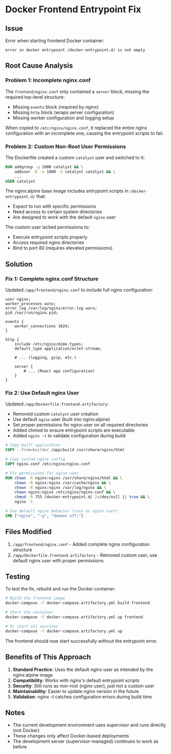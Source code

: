 # Docker Frontend Entrypoint Fix

## Issue
Error when starting frontend Docker container:
```
error in docker entrypoint /docker-entrypoint.d/ is not empty
```

## Root Cause Analysis

### Problem 1: Incomplete nginx.conf
The `frontend/nginx.conf` only contained a `server` block, missing the required top-level structure:
- Missing `events` block (required by nginx)
- Missing `http` block (wraps server configuration)
- Missing worker configuration and logging setup

When copied to `/etc/nginx/nginx.conf`, it replaced the entire nginx configuration with an incomplete one, causing the entrypoint scripts to fail.

### Problem 2: Custom Non-Root User Permissions
The Dockerfile created a custom `catalyst` user and switched to it:
```dockerfile
RUN addgroup -g 1000 catalyst && \
    adduser -D -u 1000 -G catalyst catalyst && \
    ...
USER catalyst
```

The nginx:alpine base image includes entrypoint scripts in `/docker-entrypoint.d/` that:
- Expect to run with specific permissions
- Need access to certain system directories
- Are designed to work with the default `nginx` user

The custom user lacked permissions to:
- Execute entrypoint scripts properly
- Access required nginx directories
- Bind to port 80 (requires elevated permissions)

## Solution

### Fix 1: Complete nginx.conf Structure
Updated `/app/frontend/nginx.conf` to include full nginx configuration:
```nginx
user nginx;
worker_processes auto;
error_log /var/log/nginx/error.log warn;
pid /var/run/nginx.pid;

events {
    worker_connections 1024;
}

http {
    include /etc/nginx/mime.types;
    default_type application/octet-stream;
    
    # ... (logging, gzip, etc.)
    
    server {
        # ... (React app configuration)
    }
}
```

### Fix 2: Use Default nginx User
Updated `/app/Dockerfile.frontend.artifactory`:
- Removed custom `catalyst` user creation
- Use default `nginx` user (built into nginx:alpine)
- Set proper permissions for nginx user on all required directories
- Added chmod to ensure entrypoint scripts are executable
- Added `nginx -t` to validate configuration during build

```dockerfile
# Copy built application
COPY --from=builder /app/build /usr/share/nginx/html

# Copy custom nginx config
COPY nginx.conf /etc/nginx/nginx.conf

# Fix permissions for nginx user
RUN chown -R nginx:nginx /usr/share/nginx/html && \
    chown -R nginx:nginx /var/cache/nginx && \
    chown -R nginx:nginx /var/log/nginx && \
    chown nginx:nginx /etc/nginx/nginx.conf && \
    chmod -R 755 /docker-entrypoint.d/ 2>/dev/null || true && \
    nginx -t

# Use default nginx behavior (runs as nginx user)
CMD ["nginx", "-g", "daemon off;"]
```

## Files Modified

1. `/app/frontend/nginx.conf` - Added complete nginx configuration structure
2. `/app/Dockerfile.frontend.artifactory` - Removed custom user, use default nginx user with proper permissions

## Testing

To test the fix, rebuild and run the Docker container:

```bash
# Build the frontend image
docker-compose -f docker-compose.artifactory.yml build frontend

# Start the container
docker-compose -f docker-compose.artifactory.yml up frontend

# Or start all services
docker-compose -f docker-compose.artifactory.yml up
```

The frontend should now start successfully without the entrypoint error.

## Benefits of This Approach

1. **Standard Practice**: Uses the default nginx user as intended by the nginx:alpine image
2. **Compatibility**: Works with nginx's default entrypoint scripts
3. **Security**: Still runs as non-root (nginx user), just not a custom user
4. **Maintainability**: Easier to update nginx version in the future
5. **Validation**: nginx -t catches configuration errors during build time

## Notes

- The current development environment uses supervisor and runs directly (not Docker)
- These changes only affect Docker-based deployments
- The development server (supervisor-managed) continues to work as before
